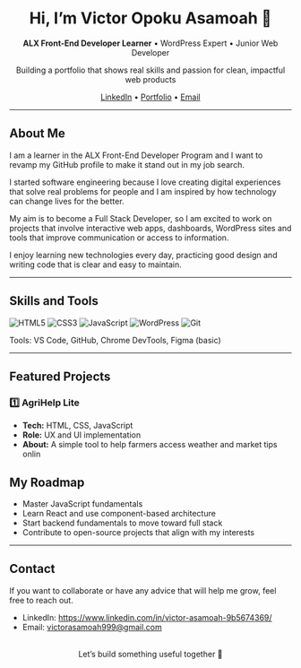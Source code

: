 <!-- Replace placeholders in brackets with your details -->

<div align="center">
  <h1>Hi, I’m Victor Opoku Asamoah 👋</h1>
  <p><strong>ALX Front-End Developer Learner</strong> • WordPress Expert • Junior Web Developer</p>
  <p>Building a portfolio that shows real skills and passion for clean, impactful web products</p>

  <!-- Optional: Place your profile picture below by replacing the URL -->
  <!-- <img src="YOUR_IMAGE_URL" width="120" style="border-radius:50%;"> -->

  <p>
    <a href="[YOUR_LINKEDIN]">LinkedIn</a> •
    <a href="[YOUR_PORTFOLIO]">Portfolio</a> •
    <a href="mailto:[YOUR_EMAIL]">Email</a>
  </p>
</div>

---

## About Me
I am a learner in the ALX Front-End Developer Program and I want to revamp my GitHub profile to make it stand out in my job search.

I started software engineering because I love creating digital experiences that solve real problems for people and I am inspired by how technology can change lives for the better.

My aim is to become a Full Stack Developer, so I am excited to work on projects that involve interactive web apps, dashboards, WordPress sites and tools that improve communication or access to information.

I enjoy learning new technologies every day, practicing good design and writing code that is clear and easy to maintain.

---

## Skills and Tools
<div>
  <img alt="HTML5" src="https://img.shields.io/badge/HTML5-E34F26?logo=html5&logoColor=white" />
  <img alt="CSS3" src="https://img.shields.io/badge/CSS3-1572B6?logo=css3&logoColor=white" />
  <img alt="JavaScript" src="https://img.shields.io/badge/JavaScript-F7DF1E?logo=javascript&logoColor=black" />
  <img alt="WordPress" src="https://img.shields.io/badge/WordPress-21759B?logo=wordpress&logoColor=white" />
  <img alt="Git" src="https://img.shields.io/badge/Git-F05032?logo=git&logoColor=white" />
</div>

Tools: VS Code, GitHub, Chrome DevTools, Figma (basic)

---

## Featured Projects

### 1️⃣ AgriHelp Lite
- **Tech:** HTML, CSS, JavaScript
- **Role:** UX and UI implementation
- **About:** A simple tool to help farmers access weather and market tips onlin

## My Roadmap
- Master JavaScript fundamentals
- Learn React and use component-based architecture
- Start backend fundamentals to move toward full stack
- Contribute to open-source projects that align with my interests

---

## Contact
If you want to collaborate or have any advice that will help me grow, feel free to reach out.

- LinkedIn: https://www.linkedin.com/in/victor-asamoah-9b5674369/
- Email: victorasamoah999@gmail.com

<div align="center"><br>
  Let’s build something useful together 🚀
</div>
